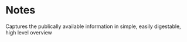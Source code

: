 # Notes
Captures the publically available information in simple, easily digestable, high level overview
